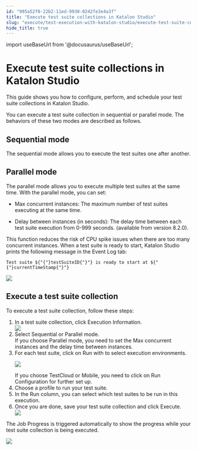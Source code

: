 ```yaml
---
id: "995a52f0-22b2-11ed-9930-0242fe3e4a3f"
title: "Execute test suite collections in Katalon Studio"
slug: "execute/test-execution-with-katalon-studio/execute-test-suite-collections-in-katalon-studio"
hide_title: true
---
```

import useBaseUrl from '@docusaurus/useBaseUrl';


# <a id="concept-742" class="anchor_top_offset"/><a id="ariaid-title1" class="anchor_top_offset"/>Execute test suite collections in <span xmlns="http://www.w3.org/1999/xhtml" className="ph">Katalon Studio</span> 

<p xmlns="http://www.w3.org/1999/xhtml" className="shortdesc">This guide shows you how to configure, perform, and schedule your test suite collections in <span className="ph">Katalon Studio</span>.</p> 
<p xmlns="http://www.w3.org/1999/xhtml" className="p">You can execute a test suite collection in sequential or parallel mode. The behaviors of these two modes are described as follows.</p> 

## Sequential mode

<p xmlns="http://www.w3.org/1999/xhtml" className="p">The sequential mode allows you to execute the test suites one after another.</p> 

## Parallel mode

<div xmlns="http://www.w3.org/1999/xhtml" className="p">The parallel mode allows you to execute multiple test suites at the same time. With the parallel mode, you can set: <ul className="ul"><li className="li"><p className="p"><span className="ph uicontrol">Max concurrent instances</span>: The maximum number of test suites executing at the same time. </p></li><li className="li"><p className="p"><span className="ph uicontrol">Delay between instances (in seconds)</span>: The delay time between each test suite execution from 0-999 seconds. (available from version 8.2.0).</p></li></ul> This function reduces the risk of CPU spike issues when there are too many concurrent instances. When a test suite is ready to start, Katalon Studio prints the following message in the <span className="ph uicontrol">Event Log</span> tab:<pre className="pre codeblock"><code>Test suite ${"{"}testSuiteID{"}"} is ready to start at ${"{"}currentTimeStamp{"}"}</code></pre><img className="image" width={700} src={useBaseUrl("/be51f1e0-64ab-11ed-a602-0242cfbc79b5.png")} /></div>

## <a id="task-1662" class="anchor_top_offset"/>Execute a test suite collection

<section xmlns="http://www.w3.org/1999/xhtml" className="section context">To execute a test suite collection, follow these steps: </section> 
<ol xmlns="http://www.w3.org/1999/xhtml" className="ol steps"><li className="li step stepexpand"><span className="ph cmd">In a test suite collection, click <span className="ph uicontrol">Execution Information</span>.</span><div className="itemgroup stepxmp"><img className="image" src={useBaseUrl("/be5c0400-64ab-11ed-a602-0242cfbc79b5.png")} /></div></li><li className="li step stepexpand"><span className="ph cmd">Select <span className="ph uicontrol">Sequential</span> or <span className="ph uicontrol">Parallel</span> mode.</span><div className="itemgroup info">If you choose <span className="ph uicontrol">Parallel</span> mode, you need to set the <span className="ph uicontrol">Max concurrent instances</span> and the delay time between instances.</div></li><li className="li step stepexpand"><span className="ph cmd">For each test suite, click on <span className="ph uicontrol">Run with</span> to select execution environments.</span><div className="itemgroup info"><p className="p"><img className="image" width={700} src={useBaseUrl("/be0b7300-64ab-11ed-a602-0242cfbc79b5.png")} /></p></div><div className="itemgroup info">If you choose <span className="ph uicontrol">TestCloud</span> or <span className="ph uicontrol">Mobile</span>, you need to click on <span className="ph uicontrol">Run Configuration</span> for further set up.</div></li><li className="li step stepexpand"><span className="ph cmd">Choose a profile to run your test suite.</span></li><li className="li step stepexpand"><span className="ph cmd">In the <span className="ph uicontrol">Run</span> column, you can select which test suites to be run in this execution.</span></li><li className="li step stepexpand"><span className="ph cmd">Once you are done, save your test suite collection and click <span className="ph uicontrol">Execute</span>.</span><div className="itemgroup stepxmp"><img className="image" width={700} src={useBaseUrl("/be27fbb0-64ab-11ed-a602-0242cfbc79b5.png")} /></div></li></ol> 
<section xmlns="http://www.w3.org/1999/xhtml" className="section result"><p className="p">The <span className="ph uicontrol">Job Progress</span> is triggered automatically to show the progress while your test suite collection is being executed.</p><p className="p"><img className="image" width={700} src={useBaseUrl("/be389d80-64ab-11ed-a602-0242cfbc79b5.png")} /></p></section> 
